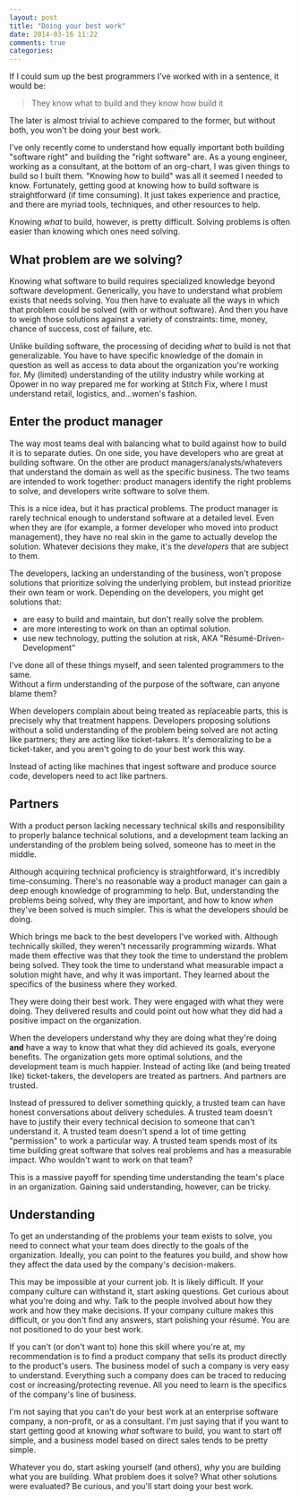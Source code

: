 ```yaml
---
layout: post
title: "Doing your best work"
date: 2014-03-16 11:22
comments: true
categories: 
---
```


If I could sum up the best programmers I've worked with in a sentence, it would be:

> They know what to build and they know how build it

The later is almost trivial to achieve compared to the former, but without both, you won't be doing your best work.

<!-- more -->

I've only recently come to understand how equally important both building "software right" and building the "right software" are.  As a young engineer, working as a consultant, at the
bottom of an org-chart, I was given things to build so I built them. "Knowing how to build" was all it seemed I needed to know.
Fortunately, getting good at knowing how to build software is straightforward (if time consuming).  It just takes experience and
practice, and there are myriad tools, techniques, and other resources to help.

Knowing *what* to build, however, is pretty difficult.  Solving problems is often easier than knowing which ones need solving.

## What problem are we solving?

Knowing what software to build requires specialized knowledge beyond software development.  Generically, you have to understand what problem exists that needs solving.  You then have to evaluate all the ways in which that problem could be solved (with or without software).  And then you have to weigh those solutions against a variety of constraints: time, money, chance of success, cost of failure, etc.  

Unlike building software, the processing of deciding *what* to build is not that generalizable.  You have to have specific
knowledge of the domain in question as well as access to data about the organization you're working for.  My (limited) understanding of the utility industry while working at Opower in no way prepared me for working at Stitch Fix, where I must understand retail, logistics, and…women's fashion.

## Enter the product manager

The way most teams deal with balancing what to build against how to build it is to separate duties.  On one side, you have developers who are great at building
software.  On the other are product managers/analysts/whatevers that understand the domain as well as the specific
business.  The two teams are intended to work together: product managers identify the right problems to solve, and developers
write software to solve them.

This is a nice idea, but it has practical problems.  The product manager is rarely technical enough
to understand software at a detailed level.  Even when they are (for example, a former developer who moved into product
management), they have no real skin in the game to actually develop the solution.  Whatever decisions they make, it's the
_developers_ that are subject to them.

The developers, lacking an understanding of the business, won't propose solutions that prioritize solving the underlying problem,
but instead prioritize their own team or work.  Depending on the developers, you might get solutions that:

* are easy to build and maintain, but don't really solve the problem.
* are more interesting to work on than an optimal solution.
* use new technology, putting the solution at risk, AKA "Résumé-Driven-Development"

I've done all of these things myself, and seen talented programmers to the same.  
Without a firm understanding of the purpose of the software, can anyone blame them?  

When developers complain about being treated as replaceable parts, this is precisely why that treatment happens.  Developers
proposing solutions without a solid understanding of the problem being solved are not acting like partners; they are acting like
ticket-takers.  It's demoralizing to be a ticket-taker, and you aren't going to do your best work this way.

Instead of acting like machines that ingest software and produce source code, developers need to act like partners.

## Partners

With a product person lacking necessary technical skills and responsibility to properly balance technical solutions, and a
development team lacking an understanding of the problem being solved, someone has to meet in the middle.

Although acquiring technical proficiency is straightforward, it's incredibly time-consuming.  There's no reasonable way a product
manager can gain a deep enough knowledge of programming to help.  But, understanding the problems being solved, why they are
important, and how to know *when* they've been solved is much simpler.  This is what the developers should be doing.

Which brings me back to the best developers I've worked with.  Although technically skilled, they weren't necessarily programming
wizards.  What made them effective was that they took the time to understand the problem being solved.  They
took the time to understand what measurable impact a solution might have, and why it was important.  They learned about the
specifics of the business where they worked.

They were doing their best work.  They were engaged with what they were doing.  They delivered results and could point out how
what they did had a positive impact on the organization.

When the developers understand why they are doing what they're doing **and** have a way to know that what they did achieved its goals, everyone benefits.  The organization gets more optimal solutions, and the development team is much happier.  Instead of acting like (and being treated like) ticket-takers, the developers are treated as partners.  And partners are trusted.

Instead of pressured to deliver something quickly, a trusted team can have honest conversations about delivery schedules. A trusted team doesn't have to justify their every technical decision to someone that can't understand it.  A trusted team doesn't spend a
lot of time getting "permission" to work a particular way. A trusted team spends most of its time building great software that
solves real problems and has a measurable impact.  Who wouldn't want to work on that team?

This is a massive payoff for spending time understanding the team's place in an organization.  Gaining said
understanding, however, can be tricky.

## Understanding

To get an understanding of the problems your team exists to solve, you need to connect what your team does directly to the goals
of the organization.  Ideally, you can point to the
features you build, and show how they affect the data used by the company's decision-makers.

This may be impossible at your current job.  It is likely difficult.  If your company culture can withstand it, start asking
questions.  Get curious about what you're doing and why.  Talk to the people involved about how they work and how they make
decisions.  If your company culture makes this difficult, or you don't find any answers, start polishing your résumé.  You are
not positioned to do your best work.

If you can't (or don't want to) hone this skill where you're at, my recommendation is to find a product company that sells its
product directly to the product's users.  The business model of such a company is very easy to understand.  Everything such a
company does can be traced to reducing cost or increasing/protecting revenue.  All you need to learn is the specifics of the
company's line of business.

I'm not saying that you can't do your best work at an enterprise software company, a non-profit, or as a consultant.  I'm just
saying that if you want to start getting good at knowing *what* software to build, you want to start off simple, and a business
model based on direct sales tends to be pretty simple.

Whatever you do, start asking yourself (and others), *why* you are building what you are building.  What problem does it solve?
What other solutions were evaluated?  Be curious, and you'll start doing your best work.
